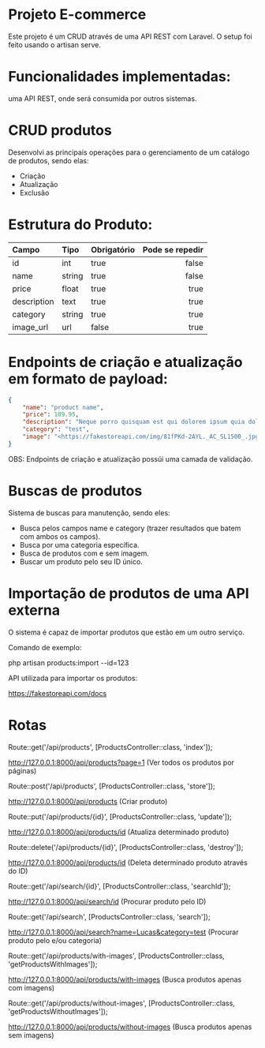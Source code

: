 # Projeto E-commerce
Este projeto é um CRUD através de uma API REST com Laravel.
O setup foi feito usando o artisan serve.


# Funcionalidades implementadas:
uma API REST, onde será consumida por outros sistemas.


# CRUD produtos
Desenvolvi as principais operações para o gerenciamento de um catálogo de produtos, sendo elas:

* Criação
* Atualização
* Exclusão


# Estrutura do Produto:
| Campo       | Tipo      | Obrigatório     | Pode se repedir |
| :---        | :---      | :---            | ---:            |
| id          | int       | true            | false           |
| name        | string    | true            | false           |
| price       | float     | true            | true            |  
| description | text      | true            | true            |
| category    | string    | true            | true            |
| image_url   | url       | false           | true            |




# Endpoints de criação e atualização em formato de payload:

```json
{
    "name": "product name",
    "price": 109.95,
    "description": "Neque porro quisquam est qui dolorem ipsum quia dolor sit amet, consectetur, adipisci velit...",
    "category": "test",
    "image": "<https://fakestoreapi.com/img/81fPKd-2AYL._AC_SL1500_.jpg>"
}
```

OBS: Endpoints de criação e atualização possúi uma camada de validação.


# Buscas de produtos

Sistema de buscas para manutenção, sendo eles:

* Busca pelos campos name e category (trazer resultados que batem com ambos os campos).
* Busca por uma categoria específica.
* Busca de produtos com e sem imagem.
* Buscar um produto pelo seu ID único.


# Importação de produtos de uma API externa

O sistema é capaz de importar produtos que estão em um outro serviço.

Comando de exemplo:

php artisan products:import --id=123

API utilizada para importar os produtos:

https://fakestoreapi.com/docs


# Rotas

Route::get('/api/products', [ProductsController::class, 'index']);

http://127.0.0.1:8000/api/products?page=1 (Ver todos os produtos por páginas)



Route::post('/api/products', [ProductsController::class, 'store']);

http://127.0.0.1:8000/api/products (Criar produto)


Route::put('/api/products/{id}', [ProductsController::class, 'update']);

http://127.0.0.1:8000/api/products/id (Atualiza determinado produto)



Route::delete('/api/products/{id}', [ProductsController::class, 'destroy']);

http://127.0.0.1:8000/api/products/id (Deleta determinado produto através do ID)



Route::get('/api/search/{id}', [ProductsController::class, 'searchId']);

http://127.0.0.1:8000/api/search/id (Procurar produto pelo ID)



Route::get('/api/search', [ProductsController::class, 'search']);

http://127.0.0.1:8000/api/search?name=Lucas&category=test (Procurar produto pelo e/ou categoria)



Route::get('/api/products/with-images', [ProductsController::class, 'getProductsWithImages']);

http://127.0.0.1:8000/api/products/with-images (Busca produtos apenas com imagens)



Route::get('/api/products/without-images', [ProductsController::class, 'getProductsWithoutImages']);

http://127.0.0.1:8000/api/products/without-images (Busca produtos apenas sem imagens)





